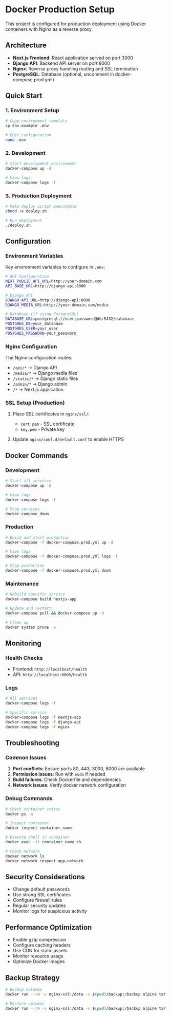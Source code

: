 # Docker Production Setup

This project is configured for production deployment using Docker containers with Nginx as a reverse proxy.

## Architecture

- **Next.js Frontend**: React application served on port 3000
- **Django API**: Backend API server on port 8000
- **Nginx**: Reverse proxy handling routing and SSL termination
- **PostgreSQL**: Database (optional, uncomment in docker-compose.prod.yml)

## Quick Start

### 1. Environment Setup

```bash
# Copy environment template
cp env.example .env

# Edit configuration
nano .env
```

### 2. Development

```bash
# Start development environment
docker-compose up -d

# View logs
docker-compose logs -f
```

### 3. Production Deployment

```bash
# Make deploy script executable
chmod +x deploy.sh

# Run deployment
./deploy.sh
```

## Configuration

### Environment Variables

Key environment variables to configure in `.env`:

```bash
# API Configuration
NEXT_PUBLIC_API_URL=http://your-domain.com
API_BASE_URL=http://django-api:8000

# Django API
DJANGO_API_URL=http://django-api:8000
DJANGO_MEDIA_URL=http://your-domain.com/media

# Database (if using PostgreSQL)
DATABASE_URL=postgresql://user:password@db:5432/database
POSTGRES_DB=your_database
POSTGRES_USER=your_user
POSTGRES_PASSWORD=your_password
```

### Nginx Configuration

The Nginx configuration routes:
- `/api/*` → Django API
- `/media/*` → Django media files
- `/static/*` → Django static files
- `/admin/*` → Django admin
- `/*` → Next.js application

### SSL Setup (Production)

1. Place SSL certificates in `nginx/ssl/`:
   - `cert.pem` - SSL certificate
   - `key.pem` - Private key

2. Update `nginx/conf.d/default.conf` to enable HTTPS

## Docker Commands

### Development

```bash
# Start all services
docker-compose up -d

# View logs
docker-compose logs -f

# Stop services
docker-compose down
```

### Production

```bash
# Build and start production
docker-compose -f docker-compose.prod.yml up -d

# View logs
docker-compose -f docker-compose.prod.yml logs -f

# Stop production
docker-compose -f docker-compose.prod.yml down
```

### Maintenance

```bash
# Rebuild specific service
docker-compose build nextjs-app

# Update and restart
docker-compose pull && docker-compose up -d

# Clean up
docker system prune -a
```

## Monitoring

### Health Checks

- Frontend: `http://localhost/health`
- API: `http://localhost:8000/health`

### Logs

```bash
# All services
docker-compose logs -f

# Specific service
docker-compose logs -f nextjs-app
docker-compose logs -f django-api
docker-compose logs -f nginx
```

## Troubleshooting

### Common Issues

1. **Port conflicts**: Ensure ports 80, 443, 3000, 8000 are available
2. **Permission issues**: Run with `sudo` if needed
3. **Build failures**: Check Dockerfile and dependencies
4. **Network issues**: Verify docker network configuration

### Debug Commands

```bash
# Check container status
docker ps -a

# Inspect container
docker inspect container_name

# Execute shell in container
docker exec -it container_name sh

# Check network
docker network ls
docker network inspect app-network
```

## Security Considerations

- Change default passwords
- Use strong SSL certificates
- Configure firewall rules
- Regular security updates
- Monitor logs for suspicious activity

## Performance Optimization

- Enable gzip compression
- Configure caching headers
- Use CDN for static assets
- Monitor resource usage
- Optimize Docker images

## Backup Strategy

```bash
# Backup volumes
docker run --rm -v nginx-ssl:/data -v $(pwd)/backup:/backup alpine tar czf /backup/nginx-ssl.tar.gz -C /data .

# Restore volumes
docker run --rm -v nginx-ssl:/data -v $(pwd)/backup:/backup alpine tar xzf /backup/nginx-ssl.tar.gz -C /data
```
